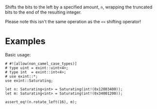 Shifts the bits to the left by a specified amount, `n`,
wrapping the truncated bits to the end of the resulting integer.

Please note this isn't the same operation as the `<<` shifting operator!

# Examples

Basic usage:

```
# #![allow(non_camel_case_types)]
# type uint = exint::uint<4>;
# type int  = exint::int<4>;
# use exint::*;
use exint::Saturating;

let n: Saturating<int> = Saturating(int!(0x12003400));
let m: Saturating<int> = Saturating(int!(0x34001200));

assert_eq!(n.rotate_left(16), m);
```
